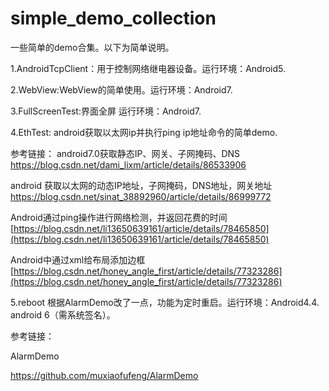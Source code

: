 # simple_demo_collection
一些简单的demo合集。以下为简单说明。

1.AndroidTcpClient：用于控制网络继电器设备。运行环境：Android5.

2.WebView:WebView的简单使用。运行环境：Android7.

3.FullScreenTest:界面全屏   运行环境：Android7.

4.EthTest: android获取以太网ip并执行ping ip地址命令的简单demo.

参考链接：
android7.0获取静态IP、网关、子网掩码、DNS
https://blog.csdn.net/dami_lixm/article/details/86533906

android 获取以太网的动态IP地址，子网掩码，DNS地址，网关地址
https://blog.csdn.net/sinat_38892960/article/details/86999772

Android通过ping操作进行网络检测，并返回花费的时间
[https://blog.csdn.net/li13650639161/article/details/78465850](https://blog.csdn.net/li13650639161/article/details/78465850)

Android中通过xml给布局添加边框
[https://blog.csdn.net/honey_angle_first/article/details/77323286](https://blog.csdn.net/honey_angle_first/article/details/77323286)

5.reboot  根据AlarmDemo改了一点，功能为定时重启。运行环境：Android4.4. android 6（需系统签名）。

参考链接：

AlarmDemo

https://github.com/muxiaofufeng/AlarmDemo

